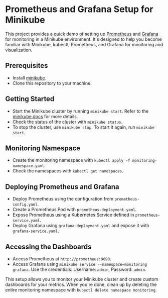 # Prometheus and Grafana Setup for Minikube

This project provides a quick demo of setting up [Prometheus](https://prometheus.io) and [Grafana](http://grafana.org) for monitoring in a Minikube environment. It's designed to help you become familiar with Minikube, kubectl, Prometheus, and Grafana for monitoring and visualization.

## Prerequisites

- Install [minikube](https://github.com/kubernetes/minikube).
- Clone this repository to your machine.

## Getting Started

- Start the Minikube cluster by running `minikube start`. Refer to the [minikube docs](https://github.com/kubernetes/minikube/blob/master/docs/drivers.md) for more details.
- Check the status of the cluster with `minikube status`.
- To stop the cluster, use `minikube stop`. To start it again, run `minikube start`.

## Monitoring Namespace

- Create the monitoring namespace with `kubectl apply -f monitoring-namespace.yaml`.
- Check the namespaces with `kubectl get namespaces`.

## Deploying Prometheus and Grafana

- Deploy Prometheus using the configuration from `prometheus-config.yaml`.
- Create a Prometheus Pod with `prometheus-deployment.yaml`.
- Expose Prometheus using a Kubernetes Service defined in `prometheus-service.yaml`.
- Deploy Grafana using `grafana-deployment.yaml` and expose it with `grafana-service.yaml`.

## Accessing the Dashboards

- Access Prometheus at `http://prometheus:9090`.
- Access Grafana using `minikube service --namespace=monitoring grafana`. Use the credentials: Username: `admin`, Password: `admin`.

This setup allows you to monitor your Minikube cluster and create custom dashboards for your metrics. When you're done, clean up by deleting the entire monitoring namespace with `kubectl delete namespace monitoring`.
